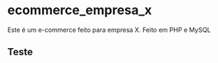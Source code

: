 # ecommerce_empresa_x
Este é um e-commerce feito para empresa X. Feito em PHP e MySQL

<h2>Teste</h2>
